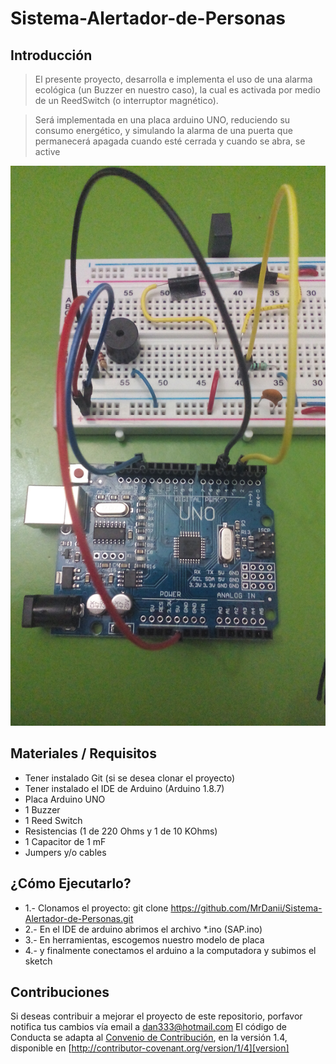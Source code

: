 # Sistema-Alertador-de-Personas

## Introducción

> El presente proyecto, desarrolla e implementa el uso de una alarma ecológica (un Buzzer en nuestro caso),
la cual es activada por medio de un ReedSwitch (o interruptor magnético).

> Será implementada en una placa arduino UNO, reduciendo su consumo energético, y simulando 
la alarma de una puerta que permanecerá apagada cuando esté cerrada y cuando se abra, se active

![Imagen_SAP](maqueta_SAP.jpg "Maqueta")

## Materiales / Requisitos

* Tener instalado Git (si se desea clonar el proyecto)
* Tener instalado el IDE de Arduino (Arduino 1.8.7)
* Placa Arduino UNO
* 1 Buzzer 
* 1 Reed Switch
* Resistencias (1 de 220 Ohms y 1 de 10 KOhms)
* 1 Capacitor de 1 mF
* Jumpers y/o cables

## ¿Cómo Ejecutarlo?
* 1.- Clonamos el proyecto:
     git clone https://github.com/MrDanii/Sistema-Alertador-de-Personas.git
* 2.- En el IDE  de arduino abrimos el archivo *.ino (SAP.ino)
* 3.- En herramientas, escogemos nuestro modelo de placa
* 4.- y finalmente conectamos el arduino a la computadora y subimos el sketch

## Contribuciones

Si deseas contribuir a mejorar el proyecto de este repositorio, porfavor notifica tus cambios 
vía email a dan333@hotmail.com
El código de Conducta se adapta al [Convenio de Contribución][homepage], en la versión 1.4,
disponible en [http://contributor-covenant.org/version/1/4][version]

[homepage]: https://contributor-covenant.org
[version]: http://contributor-covenant.org/version/1/4/